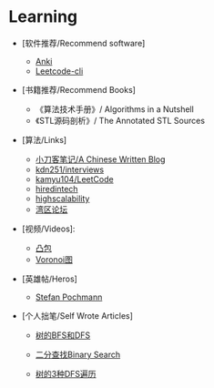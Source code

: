 # Learning

- [软件推荐/Recommend software]
    - [Anki](https://apps.ankiweb.net/)
    - [Leetcode-cli](https://github.com/skygragon/leetcode-cli)

-  [书籍推荐/Recommend Books]
    - 《算法技术手册》/ Algorithms in a Nutshell
    - 《STL源码剖析》/ The Annotated STL Sources

- [算法/Links]
    - [小刀客笔记/A Chinese Written Blog](https://wdxtub.com/interview/)
    - [kdn251/interviews](https://github.com/kdn251/interviews)
    - [kamyu104/LeetCode](https://github.com/kamyu104/LeetCode)
    - [hiredintech](https://www.hiredintech.com/)
    - [highscalability](http://highscalability.com/)
    - [湾区论坛](https://wanqu.io/)

- [视频/Videos]:
    - [凸包](https://www.youtube.com/watch?v=0HZaRu5IupM)
    - [Voronoi图](https://www.youtube.com/watch?v=7eCrHAv6sYY)

- [英雄帖/Heros]
    - [Stefan Pochmann](https://leetcode.com/stefanpochmann/)

- [个人拙笔/Self Wrote Articles]
    - [树的BFS和DFS](https://mp.weixin.qq.com/s?__biz=MzI1NjA4ODU4NQ==&mid=2247483684&idx=1&sn=9bcd93a18734984fa196f0545cc5a54a&chksm=ea2d4e42dd5ac75447d31cf7f0a072929130c431b95a6225d508ebc43ece2cf6adfc91c9b498#rd)

    - [二分查找Binary Search](https://mp.weixin.qq.com/s?__biz=MzI1NjA4ODU4NQ==&mid=2247483703&idx=1&sn=22bc49e70eb89b25b76ae9697af93d2d&chksm=ea2d4e51dd5ac747d00f88060a7dd3b00778f8022d2f490779c9f979928ea6f16ced517eeae8#rd)

    - [树的3种DFS遍历](https://mp.weixin.qq.com/s?__biz=MzI1NjA4ODU4NQ==&mid=2247483704&idx=1&sn=e21e36e5c485e91ad92e13b66b544863&chksm=ea2d4e5edd5ac7486e0f24cfc9bab54c5c802d7a8ae3c9fc13e7312b2430bcf012a78895487e#rd)
